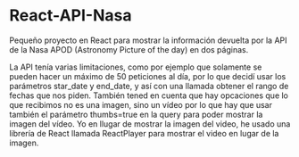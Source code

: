 # React-API-Nasa

Pequeño proyecto en React para mostrar la información devuelta por la API de la Nasa APOD (Astronomy Picture of the day) en dos páginas.

La API tenía varias limitaciones, como por ejemplo que solamente se pueden hacer un máximo de 50 peticiones al día, por lo que decidí usar los parámetros star_date y end_date, y así con una llamada obtener el rango de fechas que nos piden. También tened en cuenta que hay opcaciones que lo que recibimos no es una imagen, sino un vídeo por lo que hay que usar también el parámetro thumbs=true en la query para poder mostrar la imagen del vídeo. Yo en llugar de mostrar la imagen del video, he usado una librería de React llamada ReactPlayer para mostrar el video en lugar de la imagen.
